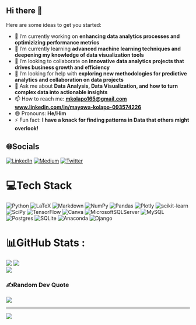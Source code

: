 ## Hi there 👋

Here are some ideas to get you started:

- 🔭 I’m currently working on **enhancing data analytics processes and optimizizing performance metrics**
- 🌱 I’m currently learning **advanced machine learning techniques and deepening my knowledge of data visualization tools**
- 👯 I’m looking to collaborate on **innovative data analytics projects that drives business growth and efficiency**
- 🤔 I’m looking for help with **exploring new methodologies for predictive analytics and collaboration on data projects**
- 💬 Ask me about **Data Analysis, Data Visualization, and how to turn complex data into actionable insights**
- 📫 How to reach me: **mkolapo165@gmail.com** **www.linkedin.com/in/mayowa-kolapo-093574226**
- 😄 Pronouns: **He/Him**
- ⚡ Fun fact: **I have a knack for finding patterns in Data that others might overlook!**



## 🌐Socials
[![LinkedIn](https://img.shields.io/badge/LinkedIn-%230077B5.svg?logo=linkedin&logoColor=white)](https://linkedin.com/in/www.linkedin.com/in/mayowa-kolapo-093574226) [![Medium](https://img.shields.io/badge/Medium-12100E?logo=medium&logoColor=white)](https://medium.com/@https://medium.com/@mkolapo165) [![Twitter](https://img.shields.io/badge/Twitter-%231DA1F2.svg?logo=Twitter&logoColor=white)](https://twitter.com/https://x.com/mayorkay230) 

# 💻Tech Stack
![Python](https://img.shields.io/badge/python-3670A0?style=for-the-badge&logo=python&logoColor=ffdd54) ![LaTeX](https://img.shields.io/badge/latex-%23008080.svg?style=for-the-badge&logo=latex&logoColor=white) ![Markdown](https://img.shields.io/badge/markdown-%23000000.svg?style=for-the-badge&logo=markdown&logoColor=white) ![NumPy](https://img.shields.io/badge/numpy-%23013243.svg?style=for-the-badge&logo=numpy&logoColor=white) ![Pandas](https://img.shields.io/badge/pandas-%23150458.svg?style=for-the-badge&logo=pandas&logoColor=white) ![Plotly](https://img.shields.io/badge/Plotly-%233F4F75.svg?style=for-the-badge&logo=plotly&logoColor=white) ![scikit-learn](https://img.shields.io/badge/scikit--learn-%23F7931E.svg?style=for-the-badge&logo=scikit-learn&logoColor=white) ![SciPy](https://img.shields.io/badge/SciPy-%230C55A5.svg?style=for-the-badge&logo=scipy&logoColor=%white) ![TensorFlow](https://img.shields.io/badge/TensorFlow-%23FF6F00.svg?style=for-the-badge&logo=TensorFlow&logoColor=white) ![Canva](https://img.shields.io/badge/Canva-%2300C4CC.svg?style=for-the-badge&logo=Canva&logoColor=white) ![MicrosoftSQLServer](https://img.shields.io/badge/Microsoft%20SQL%20Sever-CC2927?style=for-the-badge&logo=microsoft%20sql%20server&logoColor=white) ![MySQL](https://img.shields.io/badge/mysql-%2300f.svg?style=for-the-badge&logo=mysql&logoColor=white) ![Postgres](https://img.shields.io/badge/postgres-%23316192.svg?style=for-the-badge&logo=postgresql&logoColor=white) ![SQLite](https://img.shields.io/badge/sqlite-%2307405e.svg?style=for-the-badge&logo=sqlite&logoColor=white) ![Anaconda](https://img.shields.io/badge/Anaconda-%2344A833.svg?style=for-the-badge&logo=anaconda&logoColor=white) ![Django](https://img.shields.io/badge/django-%23092E20.svg?style=for-the-badge&logo=django&logoColor=white)
# 📊GitHub Stats :
![](https://github-readme-stats.vercel.app/api?username=mayork230&theme=swift&hide_border=false&include_all_commits=false&count_private=false)
![](https://github-readme-streak-stats.herokuapp.com/?user=mayork230&theme=swift&hide_border=false)<br/>
![](https://github-readme-stats.vercel.app/api/top-langs/?username=mayork230&theme=swift&hide_border=false&include_all_commits=false&count_private=false&layout=compact)

### ✍️Random Dev Quote
![](https://quotes-github-readme.vercel.app/api?type=horizontal&theme=light)

---
[![](https://visitcount.itsvg.in/api?id=mayork230&icon=0&color=0)](https://visitcount.itsvg.in)
